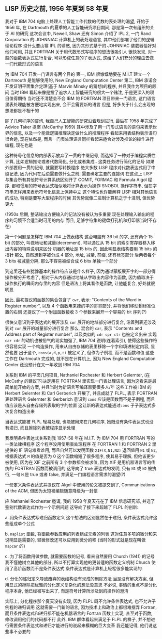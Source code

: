 
## LISP 历史之前, 1956 年夏到 58 年夏

我对于 IBM 704 电脑上处理人工智能工作代数的代数的表处理的渴望,
开始于 1956 年, 在 Dartmouth 的夏季的人工智能研究项目期间,
那是第一次有组织的关于 AI 的研究
这次会议中, Newell, Shaw 还有 Simon 介绍了 IPL 2,
一门 Rand Corporation 的 JOHNNIAC 计算机上的表处理语言,
其中他们部署了他们的逻辑理论程序
没什么要山寨 IPL 的诱惑, 因为其形式基于的 JOHNNIAC 装载器恰好对他们可用,
并且 FORTRAN 关于用代数形式写程序的想法很吸引人
很快发现, 对一般的函数表达式进行复合, 可以形成任意的子表达式,
这给了人们充分的理由去做一们代数形式的语言

为 IBM 704 开发一门语言有两个目的
第一, IBM 很慷慨地要在 M.I.T 建立一个 Dartmouth 是能够使用的,
New England Computation Center
第二, IBM 承诺会开发证明平面集合定理(基于 Marvin Minsky 的猜想)的程序,
并且我作为项目的顾问
当时 IBM 看起来像是投了追求人工智能研究的很大一个赌注,
于是更深入的项目值得期待
当时还不清楚会不会 IBM 的 FORTRAN 项目带来一门语言,
这门语言里表处理能被方便地实现出来, 会不会需要新的语言
但是, 好多关于什么会出现的想法都是不相干的

除了几何程序的咨询, 我自己人工智能的研究沿着规划进行,
最后在 1958 年完成了 Advice Taker 提案 (McCarthy 1959)
其中涉及了用一门形式语言的语句来表示世界的信息,
以及一个能做逻辑推理决定做什么的推理程序
看起来用表结构表示语句很合适, 现在依然是,
而且一门表处理语言同样看起来适合对涉及推论的操作进行编程, 现在也是

这种符号化信息的内部表示放弃了一贯的中缀记号,
而选择了一种对于编程实质性计算, 比如逻辑推论或者代数简化,
分化或者集成.. 这类任务进行简化的记号
如果外部要用一贯的记号, 就需要写转换程序
绝大多数 LISP 程序对代数表达式用了中缀记法,
因为代码在后边需要做什么之前, 需要确定主要的连接词
在这点上 LISP 与集合所有其他符号计算系统区别开了
COMIT, FORMAC 和 Formula Algol 程序,
都和惯用的符号表达式相似地将计算表示为操作
SNOBOL 操作字符串, 但在字符串怎样用来表示符号化信息上保持中立
这个特性也许能解释 LISP 相对其他语言的成功, 特别是要写大型程序的时候
其优势就像二进制计算机之于十进制, 但优势更大

(1950s 后期, 整洁输出方便输入的记法没有被认为多重要
现在处理输入输出的程序的习惯不合适当时可用的内存
而且, 足够字符集的键盘打孔机和打印器当时不存在)

第一个问题是怎样在 IBM 704 上做表结构
这台电脑有 36 bit 的字, 还有两个 15 bit 的部分, 叫做地址和减量(decrement),
可以通过从 15 bit 的索引寄存器移入移出内容的特殊说明来区分
机器的地址是 15 bits 的, 因此明显表结构要用 15 bits 的指针
那么, 自然想到字被分成 4 部分, 地址, 减量, 前缀, 还有标签部分
后两者每个 3 bits 被减量分隔, 那么不容易被结合成 6 bits 单独一个部分

到这里还有些犹豫基本的操作符应该是什么样子,
因为通过蒙版展开字的一部分得操作被分开考虑了,
相对于从内存通过地址从字取出内容作为函数,
因为值取决于操作执行的瞬间内存里的内容
但是语法上将其看作是函数, 让他能复合, 好处就很明显

因此, 最初提议的函数的集合包含了 `cwr`, 表示:
"Contents of the Word in Register number",
以及 4 个函数用来拽的字的哥哥部分, 并将他们移动到标准位置的右侧
还提议了一个附加函数接收 3 个参数来展开一个容易的 bit 序列(?)

很快又意识到子表达式的展开涉及 `cwr` 展开的地址部分进行复合,
沿着列表还涉及到对 `cwr` 展开的减量部分进行复合
那么, 混合的 `car`, 表示 "Contents and Address part of Register number",
以及类似的 `cdr cpr ctr` 也被定义出来
实现 `car cdr` 的动机也被俗气的现实加强了,
IBM 704 说明(连着索引), 使得这些操作符很容易实现
一个构造操作, 用来从自由存储的表里移除一个字和填进制定内容, 显然也要
出于这个, `cons(a,d,p,t)` 被定义了, 但作为子例程, 而不是函数和值
这些工作在 Dartmouth 完成的, 就不是在计算机上,
因为 New England Computation Center 还没预计在又一年收到 IBM 704

关系到 IBM 的平面几何项目, Nathaniel Rochester 和 Herbert Gelernter,
(在 McCathy 的建议下)决定用在 FORTRAN 里实现一门表处理语言,
因为这看来是最简单能开始的方案, 并且当时为新语言写编译器要很多人/年
这些工作被 IBM 的 Herbert Gelernter 和 Carl Gerberich 开展了,
并且成就了 FLPL, 表示 FORTRAN 表处理语言
Gelernter 和 Gerberich 意识到 `cons` 应该是函数而不是子例程,
而且值应该是从自由存储列表取的字的位置
这让新的表达式能通过`cons` 子子表达式多次复合构造出来

当表达式能被 FLPL 轻易处理, 也能被用来在几何程序,
她既没有条件表达式也没有递归, 而且擦除列表被程序显示处理

我发明条件表达式关系到我 1957-58 年在 M.I.T.
为 IBM 704 用 FORTRAN 写的一类法律棋程序
这个程序没用使用表处理程序
在 FORTRAN 1 和 FORTRAN 2 里提供的 IF 语句难看难用,
而且自然可以发明函数 `XIF(X,N1,N2)` 返回值用 `N1` 或 `N2`,
根据表达式 `M` 的值是否为 0
这个函数缩短了很多程序, 使其易于理解, 但他该更少被使用,
因为在 XIF 之前所有 3 个参数都会被求值,
因为 XIF 是用机器语言写的传统的 FORTRAN 函数而被调用的
这导向了 true 表达式的发明, 只有 `N1` 或 `N2` 被执行,
一句 `M` 是 true 或者 false, 并满足一门编程语言需求的渴望(?)

一份定义条件表达式并提议在 Algol 中使用的论文被提交到了,
Communications of the ACM, 但因为太短被编辑随意降级为一封信

应 Nathaniel Rochester 邀请, 我的 1958 年夏天花在了 IBM 信息研究部,
并选了鉴别代数表达式作为一个示例问题
这导向了接下来超越了 FLPL 的创新:

a. 用条件表达式写递归函数定义
这个想法的区别显然在于递归, 条件表达式允许这些组成单个公式

b. `maplist` 函数, 将函数参数应用的列表组成元素的列表
这对任意多项的微分和来说明显是需要的, 轻微修改还可以应用到微分的积
(当时的形式就是现在叫做 `mapcar` 的)

c. 为了将函数用做参数, 就需要函数的记号, 看来自然要用 Church (1941) 的记号
我不懂他树立其他的部分, 所以不打算实现他的更普适的函数定义机制
Church 使用了高阶函数而不是条件表达式
条件表达式是计算机上轻松很多能实现的

d. 分化的递归定义导致废弃的表结构没有现成的删除方法
当是没有解决方案, 但用显式的擦除把优雅的分化定义复杂化的想法没意思
不必说, 事情的重点不是分化程序本身, 他已经被写出来了,
而是符号计算所涉及到的操作的澄清

实际上, 分化程序那个夏天没有实现,
因为 FLPL 既不允许条件表达式, 也不允许子例程的递归调用
这就需要一门新的语言, 因为技术上和政治上都很难摆弄 Fortran,
而且条件表达式和递归都不能在机器语言的 Fortran 函数上实现,
甚至对于函数, 修改调用他们的代码都不行
此外, IBM 群体看起来满足于 FLPL 的样子,
并不想进行需要条件表达式和递归才能进行的说起来模糊的巨大变革
我还能记得, 他们说这些事不必要的
